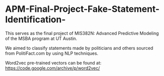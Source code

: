 # APM-Final-Project-Fake-Statement-Identification-

This serves as the final project of MIS382N: Advanced Predictive Modeling of the MSBA program at UT Austin.

We aimed to classify statements made by politicians and others sourced from PolitiFact.com by using NLP techniques.

Word2vec pre-trained vectors can be found at: https://code.google.com/archive/p/word2vec/

